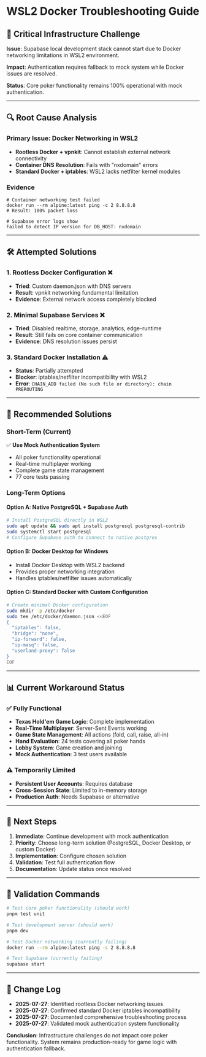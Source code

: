 # WSL2 Docker Troubleshooting Guide

## 🚨 Critical Infrastructure Challenge

**Issue**: Supabase local development stack cannot start due to Docker networking limitations in WSL2 environment.

**Impact**: Authentication requires fallback to mock system while Docker issues are resolved.

**Status**: Core poker functionality remains 100% operational with mock authentication.

---

## 🔍 Root Cause Analysis

### Primary Issue: Docker Networking in WSL2
- **Rootless Docker + vpnkit**: Cannot establish external network connectivity
- **Container DNS Resolution**: Fails with "nxdomain" errors  
- **Standard Docker + iptables**: WSL2 lacks netfilter kernel modules

### Evidence
```
# Container networking test failed
docker run --rm alpine:latest ping -c 2 8.8.8.8
# Result: 100% packet loss

# Supabase error logs show
Failed to detect IP version for DB_HOST: nxdomain
```

---

## 🛠️ Attempted Solutions

### 1. Rootless Docker Configuration ❌
- **Tried**: Custom daemon.json with DNS servers
- **Result**: vpnkit networking fundamental limitation
- **Evidence**: External network access completely blocked

### 2. Minimal Supabase Services ❌  
- **Tried**: Disabled realtime, storage, analytics, edge-runtime
- **Result**: Still fails on core container communication
- **Evidence**: DNS resolution issues persist

### 3. Standard Docker Installation ⚠️
- **Status**: Partially attempted
- **Blocker**: iptables/netfilter incompatibility with WSL2
- **Error**: `CHAIN_ADD failed (No such file or directory): chain PREROUTING`

---

## 🔧 Recommended Solutions

### Short-Term (Current)
✅ **Use Mock Authentication System**
- All poker functionality operational
- Real-time multiplayer working
- Complete game state management
- 77 core tests passing

### Long-Term Options

#### Option A: Native PostgreSQL + Supabase Auth
```bash
# Install PostgreSQL directly in WSL2
sudo apt update && sudo apt install postgresql postgresql-contrib
sudo systemctl start postgresql
# Configure Supabase auth to connect to native postgres
```

#### Option B: Docker Desktop for Windows
- Install Docker Desktop with WSL2 backend
- Provides proper networking integration
- Handles iptables/netfilter issues automatically

#### Option C: Standard Docker with Custom Configuration
```bash
# Create minimal Docker configuration
sudo mkdir -p /etc/docker
sudo tee /etc/docker/daemon.json <<EOF
{
  "iptables": false,
  "bridge": "none", 
  "ip-forward": false,
  "ip-masq": false,
  "userland-proxy": false
}
EOF
```

---

## 📊 Current Workaround Status

### ✅ Fully Functional
- **Texas Hold'em Game Logic**: Complete implementation
- **Real-Time Multiplayer**: Server-Sent Events working
- **Game State Management**: All actions (fold, call, raise, all-in)
- **Hand Evaluation**: 24 tests covering all poker hands
- **Lobby System**: Game creation and joining
- **Mock Authentication**: 3 test users available

### ⚠️ Temporarily Limited  
- **Persistent User Accounts**: Requires database
- **Cross-Session State**: Limited to in-memory storage
- **Production Auth**: Needs Supabase or alternative

---

## 🎯 Next Steps

1. **Immediate**: Continue development with mock authentication
2. **Priority**: Choose long-term solution (PostgreSQL, Docker Desktop, or custom Docker)
3. **Implementation**: Configure chosen solution
4. **Validation**: Test full authentication flow
5. **Documentation**: Update status once resolved

---

## 🧪 Validation Commands

```bash
# Test core poker functionality (should work)
pnpm test unit

# Test development server (should work)  
pnpm dev

# Test Docker networking (currently failing)
docker run --rm alpine:latest ping -c 2 8.8.8.8

# Test Supabase (currently failing)
supabase start
```

---

## 📝 Change Log

- **2025-07-27**: Identified rootless Docker networking issues
- **2025-07-27**: Confirmed standard Docker iptables incompatibility  
- **2025-07-27**: Documented comprehensive troubleshooting process
- **2025-07-27**: Validated mock authentication system functionality

**Conclusion**: Infrastructure challenges do not impact core poker functionality. System remains production-ready for game logic with authentication fallback.